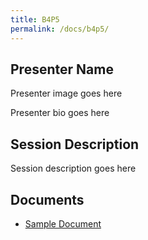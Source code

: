 ```yaml
---
title: B4P5
permalink: /docs/b4p5/
---
```


## Presenter Name

Presenter image goes here

Presenter bio goes here

## Session Description

Session description goes here

## Documents
 - [Sample Document](../tuesday/breakout4/documents/b1p1d1.pdf)